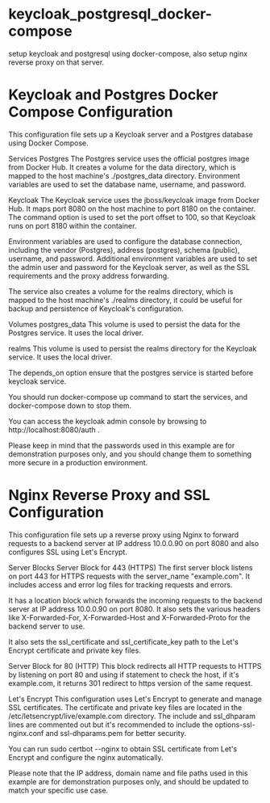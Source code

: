 # keycloak_postgresql_docker-compose
setup keycloak and postgresql using docker-compose, also setup nginx reverse proxy on that server.

# Keycloak and Postgres Docker Compose Configuration
This configuration file sets up a Keycloak server and a Postgres database using Docker Compose.

Services
Postgres
The Postgres service uses the official postgres image from Docker Hub. It creates a volume for the data directory, which is mapped to the host machine's ./postgres_data directory. Environment variables are used to set the database name, username, and password.

Keycloak
The Keycloak service uses the jboss/keycloak image from Docker Hub. It maps port 8080 on the host machine to port 8180 on the container. The command option is used to set the port offset to 100, so that Keycloak runs on port 8180 within the container.

Environment variables are used to configure the database connection, including the vendor (Postgres), address (postgres), schema (public), username, and password. Additional environment variables are used to set the admin user and password for the Keycloak server, as well as the SSL requirements and the proxy address forwarding.

The service also creates a volume for the realms directory, which is mapped to the host machine's ./realms directory, it could be useful for backup and persistence of Keycloak's configuration.

Volumes
postgres_data
This volume is used to persist the data for the Postgres service. It uses the local driver.

realms
This volume is used to persist the realms directory for the Keycloak service. It uses the local driver.

The depends_on option ensure that the postgres service is started before keycloak service.

You should run docker-compose up command to start the services, and docker-compose down to stop them.

You can access the keycloak admin console by browsing to http://localhost:8080/auth .

Please keep in mind that the passwords used in this example are for demonstration purposes only, and you should change them to something more secure in a production environment.


# Nginx Reverse Proxy and SSL Configuration
This configuration file sets up a reverse proxy using Nginx to forward requests to a backend server at IP address 10.0.0.90 on port 8080 and also configures SSL using Let's Encrypt.

Server Blocks
Server Block for 443 (HTTPS)
The first server block listens on port 443 for HTTPS requests with the server_name "example.com". It includes access and error log files for tracking requests and errors.

It has a location block which forwards the incoming requests to the backend server at IP address 10.0.0.90 on port 8080. It also sets the various headers like X-Forwarded-For, X-Forwarded-Host and X-Forwarded-Proto for the backend server to use.

It also sets the ssl_certificate and ssl_certificate_key path to the Let's Encrypt certificate and private key files.

Server Block for 80 (HTTP)
This block redirects all HTTP requests to HTTPS by listening on port 80 and using if statement to check the host, if it's example.com, it returns 301 redirect to https version of the same request.

Let's Encrypt
This configuration uses Let's Encrypt to generate and manage SSL certificates. The certificate and private key files are located in the /etc/letsencrypt/live/example.com directory. The include and ssl_dhparam lines are commented out but it's recommended to include the options-ssl-nginx.conf and ssl-dhparams.pem for better security.

You can run sudo certbot --nginx to obtain SSL certificate from Let's Encrypt and configure the nginx automatically.

Please note that the IP address, domain name and file paths used in this example are for demonstration purposes only, and should be updated to match your specific use case.
